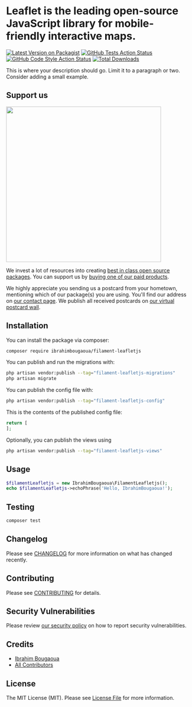 # Leaflet is the leading open-source JavaScript library for mobile-friendly interactive maps.

[![Latest Version on Packagist](https://img.shields.io/packagist/v/ibrahimbougaoua/filament-leafletjs.svg?style=flat-square)](https://packagist.org/packages/ibrahimbougaoua/filament-leafletjs)
[![GitHub Tests Action Status](https://img.shields.io/github/actions/workflow/status/ibrahimbougaoua/filament-leafletjs/run-tests.yml?branch=main&label=tests&style=flat-square)](https://github.com/ibrahimbougaoua/filament-leafletjs/actions?query=workflow%3Arun-tests+branch%3Amain)
[![GitHub Code Style Action Status](https://img.shields.io/github/actions/workflow/status/ibrahimbougaoua/filament-leafletjs/fix-php-code-style-issues.yml?branch=main&label=code%20style&style=flat-square)](https://github.com/ibrahimbougaoua/filament-leafletjs/actions?query=workflow%3A"Fix+PHP+code+style+issues"+branch%3Amain)
[![Total Downloads](https://img.shields.io/packagist/dt/ibrahimbougaoua/filament-leafletjs.svg?style=flat-square)](https://packagist.org/packages/ibrahimbougaoua/filament-leafletjs)

This is where your description should go. Limit it to a paragraph or two. Consider adding a small example.

## Support us

[<img src="https://github-ads.s3.eu-central-1.amazonaws.com/filament-leafletjs.jpg?t=1" width="419px" />](https://spatie.be/github-ad-click/filament-leafletjs)

We invest a lot of resources into creating [best in class open source packages](https://spatie.be/open-source). You can support us by [buying one of our paid products](https://spatie.be/open-source/support-us).

We highly appreciate you sending us a postcard from your hometown, mentioning which of our package(s) you are using. You'll find our address on [our contact page](https://spatie.be/about-us). We publish all received postcards on [our virtual postcard wall](https://spatie.be/open-source/postcards).

## Installation

You can install the package via composer:

```bash
composer require ibrahimbougaoua/filament-leafletjs
```

You can publish and run the migrations with:

```bash
php artisan vendor:publish --tag="filament-leafletjs-migrations"
php artisan migrate
```

You can publish the config file with:

```bash
php artisan vendor:publish --tag="filament-leafletjs-config"
```

This is the contents of the published config file:

```php
return [
];
```

Optionally, you can publish the views using

```bash
php artisan vendor:publish --tag="filament-leafletjs-views"
```

## Usage

```php
$filamentLeafletjs = new IbrahimBougaoua\FilamentLeafletjs();
echo $filamentLeafletjs->echoPhrase('Hello, IbrahimBougaoua!');
```

## Testing

```bash
composer test
```

## Changelog

Please see [CHANGELOG](CHANGELOG.md) for more information on what has changed recently.

## Contributing

Please see [CONTRIBUTING](CONTRIBUTING.md) for details.

## Security Vulnerabilities

Please review [our security policy](../../security/policy) on how to report security vulnerabilities.

## Credits

- [Ibrahim Bougaoua](https://github.com/IbrahimBougaoua)
- [All Contributors](../../contributors)

## License

The MIT License (MIT). Please see [License File](LICENSE.md) for more information.
